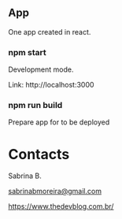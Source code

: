 ## App
One app created in react.

### npm start
Development mode.

Link: http://localhost:3000

### npm run build
Prepare app for to be deployed

# Contacts
Sabrina B.

sabrinabmoreira@gmail.com

https://www.thedevblog.com.br/
